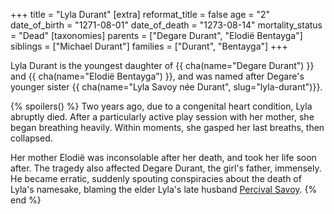 +++
title = "Lyla Durant"
[extra]
reformat_title = false
age = "2"
date_of_birth = "1271-08-01"
date_of_death = "1273-08-14"
mortality_status = "Dead"
[taxonomies]
parents = ["Degare Durant", "Elodië Bentayga"]
siblings = ["Michael Durant"]
families = ["Durant", "Bentayga"]
+++

Lyla Durant is the youngest daughter of {{ cha(name="Degare Durant") }} and 
{{ cha(name="Elodië Bentayga") }}, and was named after Degare's younger sister {{ cha(name="Lyla Savoy née Durant", slug="lyla-durant")}}.

{% spoilers() %}
Two years ago, due to a congenital heart condition, Lyla abruptly died. After a 
particularly active play session with her mother, she began breathing heavily. Within moments, she gasped her last breaths, then collapsed.

Her mother Elodië was inconsolable after her death, and took her life soon after. The
tragedy also affected Degare Durant, the girl's father, immensely. He became erratic,
suddenly spouting conspiracies about the death of Lyla's namesake, blaming the elder 
Lyla's late husband [Percival Savoy](@/characters/percival-savoy.md). 
{% end %}